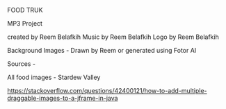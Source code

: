 FOOD TRUK

MP3 Project

created by Reem Belafkih
Music by Reem Belafkih
Logo by Reem Belafkih 

Background Images - Drawn by Reem or generated using Fotor AI

Sources -

All food images - Stardew Valley

https://stackoverflow.com/questions/42400121/how-to-add-multiple-draggable-images-to-a-jframe-in-java